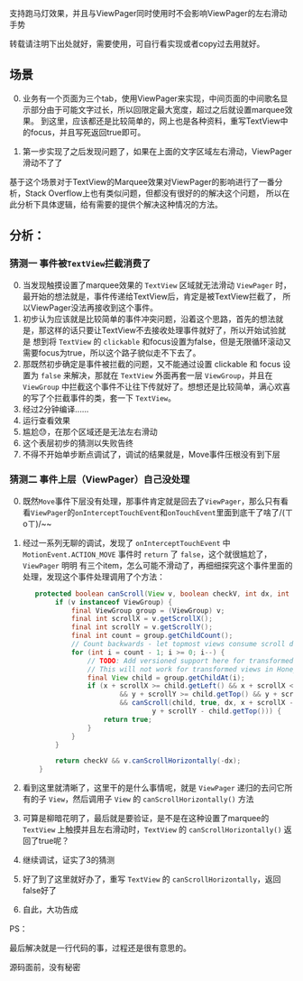 支持跑马灯效果，并且与ViewPager同时使用时不会影响ViewPager的左右滑动手势

转载请注明下出处就好，需要使用，可自行看实现或者copy过去用就好。

## 场景

0. 业务有一个页面为三个tab，使用ViewPager来实现，中间页面的中间歌名显示部分由于可能文字过长，所以回限定最大宽度，超过之后就设置marquee效果。
   到这里，应该都还是比较简单的，网上也是各种资料，重写TextView中的focus，并且写死返回true即可。

1. 第一步实现了之后发现问题了，如果在上面的文字区域左右滑动，ViewPager滑动不了了

基于这个场景对于TextView的Marquee效果对ViewPager的影响进行了一番分析，Stack Overflow上也有类似问题，但都没有很好的的解决这个问题，
所以在此分析下具体逻辑，给有需要的提供个解决这种情况的方法。

## 分析：

### 猜测一   事件被`TextView`拦截消费了
0. 当发现触摸设置了marquee效果的 `TextView` 区域就无法滑动 `ViewPager` 时，最开始的想法就是，事件传递给TextView后，肯定是被TextView拦截了，
   所以ViewPager没法再接收到这个事件。
1. 初步认为应该就是比较简单的事件冲突问题，沿着这个思路，首先的想法就是，那这样的话只要让TextView不去接收处理事件就好了，所以开始试验就是
   想到将 `TextView` 的 `clickable` 和focus设置为false，但是无限循环滚动又需要focus为true，所以这个路子貌似走不下去了。
2. 那既然初步确定是事件被拦截的问题，又不能通过设置 clickable 和 focus 设置为 `false` 来解决，那就在 `TextView` 外面再套一层 `ViewGroup`，并且在  `ViewGroup`
   中拦截这个事件不让往下传就好了。想想还是比较简单，满心欢喜的写了个拦截事件的类，套一下 `TextView`。
3. 经过2分钟编译......
4. 运行查看效果
5. 尴尬😓，在那个区域还是无法左右滑动
6. 这个表层初步的猜测以失败告终
7. 不得不开始单步断点调试了，调试的结果就是，Move事件压根没有到下层

### 猜测二   事件上层（ViewPager）自己没处理
0. 既然`Move`事件下层没有处理，那事件肯定就是回去了`ViewPager`，那么只有看看`ViewPager`的`onInterceptTouchEvent`和`onTouchEvent`里面到底干了啥了/(ㄒoㄒ)/~~
1. 经过一系列无聊的调试，发现了 `onInterceptTouchEvent` 中 `MotionEvent.ACTION_MOVE` 事件时 `return` 了 `false`，这个就很尴尬了，`ViewPager` 明明
   有三个item，怎么可能不滑动了，再细细探究这个事件里面的处理，发现这个事件处理调用了个方法：
   
   
   ```java
      protected boolean canScroll(View v, boolean checkV, int dx, int x, int y) {
           if (v instanceof ViewGroup) {
               final ViewGroup group = (ViewGroup) v;
               final int scrollX = v.getScrollX();
               final int scrollY = v.getScrollY();
               final int count = group.getChildCount();
               // Count backwards - let topmost views consume scroll distance first.
               for (int i = count - 1; i >= 0; i--) {
                   // TODO: Add versioned support here for transformed views.
                   // This will not work for transformed views in Honeycomb+
                   final View child = group.getChildAt(i);
                   if (x + scrollX >= child.getLeft() && x + scrollX < child.getRight()
                           && y + scrollY >= child.getTop() && y + scrollY < child.getBottom()
                           && canScroll(child, true, dx, x + scrollX - child.getLeft(),
                                   y + scrollY - child.getTop())) {
                       return true;
                   }
               }
           }

           return checkV && v.canScrollHorizontally(-dx);
       }
    ```
    
2. 看到这里就清晰了，这里干的是什么事情呢，就是 `ViewPager` 递归的去问它所有的子 `View`，然后调用子 `View` 的 `canScrollHorizontally()` 方法
3. 可算是柳暗花明了，最后就是要验证，是不是在这种设置了marquee的 `TextView` 上触摸并且左右滑动时，`TextView` 的 `canScrollHorizontally()`
   返回了true呢？
4. 继续调试，证实了3的猜测
5. 好了到了这里就好办了，重写 `TextView` 的 `canScrollHorizontally`，返回false好了
6. 自此，大功告成


PS：

最后解决就是一行代码的事，过程还是很有意思的。

源码面前，没有秘密
